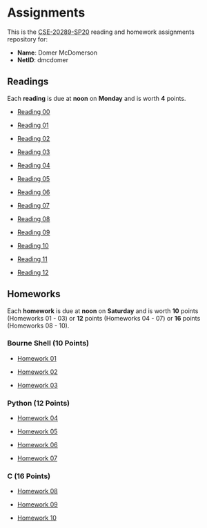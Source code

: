 # Assignments

This is the [CSE-20289-SP20] reading and homework assignments repository for:

* **Name**:  Domer McDomerson
* **NetID**: dmcdomer

## Readings

Each **reading** is due at **noon** on **Monday** and is worth **4** points.

- [Reading 00](https://www3.nd.edu/~pbui/teaching/cse.20289.sp20/reading00.html)

- [Reading 01](https://www3.nd.edu/~pbui/teaching/cse.20289.sp20/reading01.html)

- [Reading 02](https://www3.nd.edu/~pbui/teaching/cse.20289.sp20/reading02.html)

- [Reading 03](https://www3.nd.edu/~pbui/teaching/cse.20289.sp20/reading03.html)

- [Reading 04](https://www3.nd.edu/~pbui/teaching/cse.20289.sp20/reading04.html)

- [Reading 05](https://www3.nd.edu/~pbui/teaching/cse.20289.sp20/reading05.html)

- [Reading 06](https://www3.nd.edu/~pbui/teaching/cse.20289.sp20/reading06.html)

- [Reading 07](https://www3.nd.edu/~pbui/teaching/cse.20289.sp20/reading07.html)

- [Reading 08](https://www3.nd.edu/~pbui/teaching/cse.20289.sp20/reading08.html)

- [Reading 09](https://www3.nd.edu/~pbui/teaching/cse.20289.sp20/reading09.html)

- [Reading 10](https://www3.nd.edu/~pbui/teaching/cse.20289.sp20/reading10.html)

- [Reading 11](https://www3.nd.edu/~pbui/teaching/cse.20289.sp20/reading11.html)

- [Reading 12](https://www3.nd.edu/~pbui/teaching/cse.20289.sp20/reading12.html)

## Homeworks

Each **homework** is due at **noon** on **Saturday** and is worth **10** points
(Homeworks 01 - 03) or **12** points (Homeworks 04 - 07) or **16** points
(Homeworks 08 - 10).

### Bourne Shell (10 Points)

- [Homework 01](https://www3.nd.edu/~pbui/teaching/cse.20289.sp20/homework01.html)

- [Homework 02](https://www3.nd.edu/~pbui/teaching/cse.20289.sp20/homework02.html)

- [Homework 03](https://www3.nd.edu/~pbui/teaching/cse.20289.sp20/homework03.html)

### Python (12 Points)

- [Homework 04](https://www3.nd.edu/~pbui/teaching/cse.20289.sp20/homework04.html)

- [Homework 05](https://www3.nd.edu/~pbui/teaching/cse.20289.sp20/homework05.html)

- [Homework 06](https://www3.nd.edu/~pbui/teaching/cse.20289.sp20/homework06.html)

- [Homework 07](https://www3.nd.edu/~pbui/teaching/cse.20289.sp20/homework07.html)

### C (16 Points)

- [Homework 08](https://www3.nd.edu/~pbui/teaching/cse.20289.sp20/homework08.html)

- [Homework 09](https://www3.nd.edu/~pbui/teaching/cse.20289.sp20/homework09.html)

- [Homework 10](https://www3.nd.edu/~pbui/teaching/cse.20289.sp20/homework10.html)

[CSE-20289-SP20]:   https://www3.nd.edu/~pbui/teaching/cse.20289.sp20/
